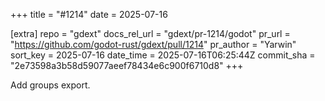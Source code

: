+++
title = "#1214"
date = 2025-07-16

[extra]
repo = "gdext"
docs_rel_url = "gdext/pr-1214/godot"
pr_url = "https://github.com/godot-rust/gdext/pull/1214"
pr_author = "Yarwin"
sort_key = 2025-07-16
date_time = 2025-07-16T06:25:44Z
commit_sha = "2e73598a3b58d59077aeef78434e6c900f6710d8"
+++

Add groups export.
